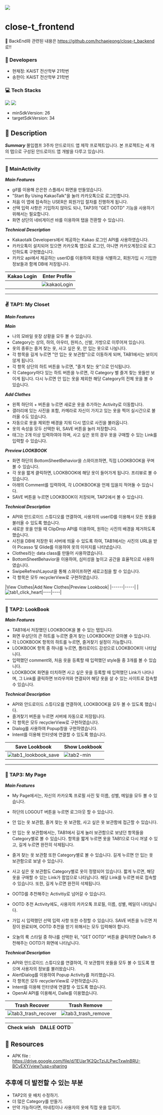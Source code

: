 <img src="https://capsule-render.vercel.app/api?type=soft&color=FFFFFF&height=80&section=header&text=🧥Close-T🧣&fontSize=50&fontColor=000000"/>


# close-t_frontend

📌 BackEnd와 관련된 내용은 https://github.com/hchaejeong/close-t_backend 로‼️

### 👥 Developers
- 현채정: KAIST 전산학부 21학번
- 송한이: KAIST 전산학부 21학번

### 💻 Tech Stacks
<img src="https://img.shields.io/badge/AndroidStudio-3DDC84?style=flat-square&logo=AndroidStudio&logoColor=white"/> <img src="https://img.shields.io/badge/Kotlin-7F52FF?style=flat-square&logo=Kotlin&logoColor=white"/>
- minSdkVersion: 26
- targetSdkVersion: 34

## 📢 Description

***Summary***
몰입캠프 3주차 안드로이드 앱 제작 프로젝트입니다.
본 프로젝트는 세 개의 탭으로 구성된 안드로이드 앱 개발을 다루고 있습니다.

---

### 📱 MainActivity

***Main Features***
- gif를 이용해 은은한 스플레시 화면을 만들었습니다.
- "Start By Using KakaoTalk"을 눌러 카카오톡으로 로그인합니다.
- 처음 이 앱에 접속하는 USER은 회원가입 절차를 진행하게 됩니다.
- 선택 입력 사항은 기입하지 않아도 되나, TAP3의 "GET OOTD" 기능을 사용하기 위해서는 필요합니다.
- 화면 상단의 네비게이션 바를 이용하여 탭을 전환할 수 있습니다.

***Technical Description***
- Kakaotalk Developers에서 제공하는 Kakao 로그인 API를 사용하였습니다.
- 카카오톡이 설치되어 있으면 카카오톡 앱으로 로그인, 아니면 카카오계정으로 로그인하도록 구현했습니다.
- 카카오 api에서 제공하는 userID를 이용하여 회원을 식별하고, 회원가입 시 기입한 정보들과 함께 DB에 저장됩니다.

|Kakao Login|Enter Profile|
|------|-----|
||![kakaoLogin](https://github.com/20210330-12/close-t_frontend/assets/112535704/0936bcde-2ee8-44b9-8d46-378e455a7b26)|

---

### ✌️ TAP1: My Closet
***Main Features***

***Main***
- 나의 모바일 옷장 상황을 모두 볼 수 있습니다.
- Category는 상의, 하의, 아우터, 원피스, 신발, 가방으로 이루어져 있습니다.
- 옷의 종류는 즐겨 찾는 옷, 사고 싶은 옷, 안 입는 옷으로 나뉩니다.
- 각 항목을 길게 누르면 "안 입는 옷 보관함"으로 이동하게 되며, TAB1에서는 보이지 않게 됩니다.
- 각 항목 상단의 하트 버튼을 누르면, "즐겨 찾는 옷"으로 인식됩니다.
- 각 Category마다 있는 하트 버튼을 누르면, 각 Category 별 즐겨 찾는 옷들만 보이게 됩니다. 다시 누르면 안 입는 옷을 제외한 해당 Category의 전체 옷을 볼 수 있습니다.

***Add Clothes***
- 왼쪽 하단의 + 버튼을 누르면 새로운 옷을 추가하는 Activity로 이동합니다.
- 갤러리에 있는 사진을 포함, 카메라로 자신이 가지고 있는 옷을 찍어 실시간으로 불러올 수도 있습니다.
- 자동으로 옷을 제외한 배경을 지워 다시 앱으로 사진을 불러옵니다.
- 옷의 속성을 모두 선택한 뒤, SAVE 버튼을 눌러 저장합니다.
- 태그는 2개 이상 입력하여야 하며, 사고 싶은 옷의 경우 옷을 구매할 수 있는 Link를 입력할 수 있습니다.
  
***Preview LOOKBOOK***
- 화면 하단의 BottomSheetBehavior을 스와이프하면, 직접 LOOKBOOK을 꾸며볼 수 있습니다.
- 각 옷을 짧게 클릭하면, LOOKBOOK에 해당 옷이 들어가게 됩니다. 프리뷰로 볼 수 있습니다.
- 아래의 Comment를 입력하여, 각 LOOKBOOK을 언제 입을지 적어둘 수 있습니다.
- SAVE 버튼을 누르면 LOOKBOOK이 저장되며, TAP2에서 볼 수 있습니다.

***Technical Description***
- API와 안드로이드 스튜디오를 연결하여, 사용자의 userID를 이용해서 모든 옷들을 불러올 수 있도록 했습니다.
- 새로운 옷을 만들 때 ClipDrop API를 이용하여, 원하는 사진의 배경을 제거하도록 했습니다.
- 사진을 DB에 저장한 뒤 서버에 띄울 수 있도록 하여, TAB1에서는 사진의 URL을 받아 Picasso 및 Glide를 이용하여 옷의 이미지를 나타냈습니다.
- Clothes라는 data class를 만들어 사용하였습니다.
- BottomSheetBehavior을 이용하여, 심미성을 높이고 공간을 효율적으로 사용하였습니다.
- SwipeRefreshLayout을 통해 스와이프하면 새로고침을 할 수 있습니다.
- 각 항목은 모두 recyclerView로 구현하였습니다.

|View Clothes|Add New Clothes|Preview Lookbook|
|------|-----|
|![tab1_click_heart](https://github.com/20210330-12/close-t_frontend/assets/112535704/0ad9f36c-922a-49a4-9117-80602eaa3001)|----|----|

---

### 🤩 TAP2: LookBook
***Main Features***
- TAB1에서 저장했던 LOOKBOOK을 볼 수 있는 탭입니다.
- 화면 우상단의 큰 하트를 누르면 즐겨 찾는 LOOKBOOK만 모아볼 수 있습니다.
- 각 LOOKBOOK 항목의 하트를 누르면, 즐겨찾기 설정이 가능합니다.
- LOOKBOOK 항목 중 하나를 누르면, 폴라로이드 감성으로 LOOKBOOK이 나타납니다.
- 입력했던 comment와, 처음 옷을 등록할 때 입력했던 style들 중 3개를 볼 수 있습니다.
- LOOKBOOK 화면을 터치하면 사고 싶은 옷을 등록할 때 입력했던 Link가 나타나며, 그 Link를 클릭하면 브라우저와 연결되어 해당 옷을 살 수 있는 사이트로 접속할 수 있습니다.

***Technical Description***
- API와 안드로이드 스튜디오를 연결하여, LOOKBOOK을 모두 볼 수 있도록 했습니다.
- 즐겨찾기 버튼을 누르면 서버에 자동으로 저장됩니다.
- 각 항목은 모두 recyclerView로 구현하였습니다.
- Dialog를 사용하여 Popup창을 구현하였습니다.
- Intent를 이용해 인터넷에 연결할 수 있도록 했습니다.

|Save Lookbook|Show Lookbook|
|------|-----|
|![tab1_lookbook_save](https://github.com/20210330-12/close-t_frontend/assets/112535704/1c7a52b7-b8a2-403e-ac5f-4940698fadc3)|![tab2-min](https://github.com/20210330-12/close-t_frontend/assets/112535704/47d9ee98-534d-4f2a-8a7a-63555fc0b4c9)|

---

### 🤩 TAP3: My Page
***Main Features***
- My Page에서는, 자신의 카카오톡 프로필 사진 및 이름, 성별, 메일을 모두 볼 수 있습니다.
- 하단의 LOGOUT 버튼을 누르면 로그아웃 할 수 있습니다. 
- 안 입는 옷 보관함, 즐겨 찾는 옷 보관함, 사고 싶은 옷 보관함에 접근할 수 있습니다.
- 안 입는 옷 보관함에서는, TAB1에서 길게 눌러 보관함으로 보냈던 항목들을 Category별로 볼 수 있습니다. 항목을 짧게 누르면 옷을 TAB1으로 다시 꺼낼 수 있고, 길게 누르면 완전히 삭제됩니다.
- 즐겨 찾는 옷 보관함 또한 Category별로 볼 수 있습니다. 길게 누르면 안 입는 옷 보관함으로 보낼 수 있습니다.
- 사고 싶은 옷 보관함도 Category별로 옷이 정렬되어 있습니다. 짧게 누르면, 해당 옷을 구매할 수 있는 Link가 팝업으로 나타납니다. 해당 Link를 누르면 바로 접속할 수 있습니다. 또한, 길게 누르면 완전히 삭제됩니다.

- OOTD를 추천해주는 Activitiy로 넘어갈 수 있습니다.
- OOTD 추천 Activity에도, 사용자의 카카오톡 프로필, 이름, 성별, 메일이 나타납니다.
- 가입 시 입력했던 선택 입력 사항 또한 수정할 수 있습니다. SAVE 버튼을 누르면 저장이 완료되며, OOTD 추천을 받기 위해서는 모두 입력해야 합니다.
- 오늘의 룩 스타일 중 하나를 선택한 뒤, "GET OOTD" 버튼을 클릭하면 Dalle가 추천해주는 OOTD가 화면에 나타납니다.

***Technical Description***
- API와 안드로이드 스튜디오를 연결하여, 각 보관함의 옷들을 모두 볼 수 있도록 했으며 사용자의 정보를 불러왔습니다.
- AlertDialog를 이용하여 Popup Activity를 처리했습니다.
- 각 항목은 모두 recyclerView로 구현하였습니다.
- Intent를 이용해 인터넷에 연결할 수 있도록 했습니다.
- OpenAI API를 이용해서, Dalle를 이용했습니다.

|Trash Recover|Trash Remove|
|------|-----|
|![tab3_trash_recover](https://github.com/20210330-12/close-t_frontend/assets/112535704/cf4405b2-bc24-413f-8328-9e233fb1e9a0)|![tab3_trash_remove](https://github.com/20210330-12/close-t_frontend/assets/112535704/f3bdec33-bb68-4f72-a22e-d57dd938877b)|

|Check wish|DALLE OOTD|
|------|----|


## 📁 Resources
- APK file : https://drive.google.com/file/d/1EUar1K2QcTziJLPwcTxwlnBRU-BCvEXY/view?usp=sharing



## 추후에 더 발전할 수 있는 부분
- TAP2의 옷 배치 수정하기.
- 더 많은 Category를 만들기.
- 만약 가능하다면, 마네킹이나 사용자의 옷에 직접 옷을 입히기.
